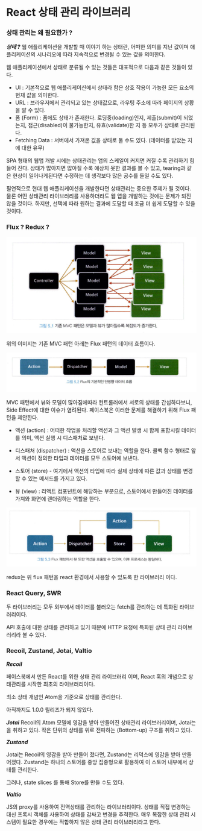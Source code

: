 # React 상태 관리 라이브러리

### 상태 관리는 왜 필요한가 ?

**_상태 ?_**
웹 애플리케이션을 개발할 때 이야기 하는 상태란, 어떠한 의미를 지닌 값이며 애플리케이션의 시나리오에 따라 지속적으로 변경될 수 있는 값을 의미한다.

웹 애플리케이션에서 상태로 분류될 수 있는 것들은 대표적으로 다음과 같은 것들이 있다.

- UI : 기본적으로 웹 애플리케이션에서 상태라 함은 상호 작용이 가능한 모든 요소의 현재 값을 의미한다.
- URL : 브라우저에서 관리되고 있는 상태값으로, 라우팅 주소에 따라 페이지의 상황을 알 수 있다.
- 폼 (Form) : 폼에도 상태가 존재한다. 로딩중(loading)인지, 제출(submit)이 되었는지, 접근(disabled)이 불가능한지, 유효(validate)한 지 등 모두가 상태로 관리된다.
- Fetching Data : 서버에서 가져온 값을 상태로 둘 수도 있다. (데이터를 받았는 지에 대한 유무)

SPA 형태의 웹앱 개발 시에는 상태관리는 앱의 스케일이 커지면 커질 수록 관리하기 힘들어 진다.
상태가 많아지면 많아질 수록 예상치 못한 결과를 볼 수 있고, tearing과 같은 현상이 일어나게된다면 수정하는 데 생각보다 많은 공수를 들일 수도 있다.

필연적으로 현대 웹 애플리케이션을 개발한다면 상태관리는 중요한 주제가 될 것이다.
물론 어떤 상태관리 라이브러리를 사용하더라도 웹 앱을 개발하는 것에는 문제가 되진 않을 것이다.
하지만, 선택에 따라 원하는 결과에 도달할 때 조금 더 쉽게 도달할 수 있을 것이다.

### Flux ? Redux ?

![alt text](image-1.png)

위의 이미지는 기존 MVC 패턴
아래는 Flux 패턴의 데이터 흐름이다.

![alt text](image.png)

MVC 패턴에서 뷰와 모델이 많아짐에따라 컨트롤러에서 서로의 상태를 간섭하다보니, Side Effect에 대한 이슈가 염려된다.
페이스북은 이러한 문제를 해결하기 위해 Flux 패턴을 제안한다.

- 액션 (action) : 어떠한 작업을 처리할 액션과 그 액션 발생 시 함께 포함시킬 데이터를 의미, 액션 실행 시 디스패처로 보낸다.
- 디스패처 (dispatcher) : 액션을 스토어로 보내는 역할을 한다. 콜백 함수 형태로 앞서 액션이 정의한 타입과 데이터를 모두 스토어에 보낸다.

- 스토어 (store) - 여기에서 액션의 타입에 따라 실제 상태에 따른 값과 상태를 변경할 수 있는 메서드를 가지고 있다.

- 뷰 (view) : 리액트 컴포넌트에 해당하는 부분으로, 스토어에서 만들어진 데이터를 가져와 화면에 렌더링하는 역할을 한다.

![alt text](image-2.png)

redux는 위 flux 패턴을 react 환경에서 사용할 수 있도록 한 라이브러리 이다.

### React Query, SWR

두 라이브러리는 모두 외부에서 데이터를 불러오는 fetch를 관리하는 데 특화된 라이브러리이다.

API 호출에 대한 상태를 관리하고 있기 때문에 HTTP 요청에 특화된 상태 관리 라이브러리라 볼 수 있다.

### Recoil, Zustand, Jotai, Valtio

**_Recoil_**

페이스북에서 만든 React를 위한 상태 관리 라이브러리 이며, React 훅의 개념으로 상태관리를 시작한 최초의 라이브러리이다.

최소 상태 개념인 Atom을 기준으로 상태를 관리한다.

아직까지도 1.0.0 릴리즈가 되지 않았다.

**_Jotai_**
Recoil의 Atom 모델에 영감을 받아 만들어진 상태관리 라이브러리이며, Jotai는 을 취하고 있다.
작은 단위의 상태를 위로 전파하는 (Bottom-up) 구조를 취하고 있다.

**_Zustand_**

Jotai는 Recoil의 영감을 받아 만들어 졌다면, Zustand는 리덕스에 영감을 받아 만들어졌다.
Zustand는 하나의 스토어를 중앙 집중형으로 활용하여 이 스토어 내부에서 상태를 관리한다.

그러나, state slices 를 통해 Store를 만들 수도 있다.

**_Valtio_**

JS의 proxy를 사용하여 전역상태를 관리하는 라이브러리이다.
상태를 직접 변경하는 대신 프록시 객체를 사용하여 상태를 감싸고 변경을 추적한다.
매우 복잡한 상태 관리 시스템이 필요한 경우에는 적합하지 않은 상태 관리 라이브러리라고 한다.
